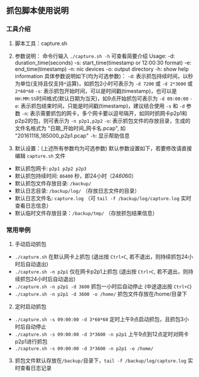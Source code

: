 ## 抓包脚本使用说明

### 工具介绍
1. 脚本工具：capture.sh

2. 参数说明：
命令行输入 `./capture.sh -h` 可查看简要介绍
Usage:
 -d: duration_time(seconds)
 -s: start_time(timestamp or 12:00:30 format)
 -e: end_time(timestamp)
 -n: nic devices
 -o: output directory
 -h: show help information
具体参数说明如下(均为可选参数)：
`-d`: 表示抓包持续时间，以秒为单位(支持且仅支持`*`运算)，如抓包2小时可表示为 `-d 7200` 或 `-d 2*3600` 或 `2*60*60`
`-s`: 表示抓包开始时间，可以是时间戳(timestamp)，也可以是`HH:MM:SS`时间格式(默认日期为当天)，如9点开始抓包可表示为 `-d 09:00:00`
`-e`: 表示抓包结束时间，只能是时间戳(timestamp)，建议结合使用 `-s` 和 `-d` 参数
`-n`: 表示需要抓包的网卡，多个网卡要以逗号隔开，如同时抓网卡p2p1和p2p2的包，则可表示为 `-n p2p1,p2p2`
`-o`: 表示抓包文件的存放目录，生成的文件名格式为 "日期_开始时间_网卡名.pcap", 如 "20161118_185000_p2p1.pcap"
`-h`: 显示帮助信息

3. 默认设置：(上述所有参数均为可选参数)
默认参数设置如下，若要修改请直接编辑 `capture.sh` 文件
- 默认抓包网卡: `p2p1 p2p2 p2p3`
- 默认抓包持续时间: `86400` 秒，即24小时（24*60*60）
- 默认抓包文件存放目录: `/backup/`
- 默认日志目录: `/backup/log/` （存放日志文件的目录）
- 默认日志文件名: `capture.log` （可 `tail -f /backup/log/capture.log` 实时查看日志信息）
- 默认临时文件存放目录：`/backup/tmp/` （存放抓包结果信息）


### 常用举例
1. 手动启动抓包
- `./capture.sh` 在默认网卡上抓包 (退出按 `Ctrl+C`, 若不退出，则持续抓包24小时后自动退出)
- `./capture.sh -n p2p1` 仅在网卡p2p1上抓包 (退出按 `Ctrl+C`, 若不退出，则持续抓包24小时后自动退出)
- `./capture.sh -n p2p1 -d 3600` 抓包一小时后自动停止 (中途退出按 `Ctrl+C`)
- `./capture.sh -n p2p1 -d 3600 -o /home/` 抓包文件存放在/home/目录下

2. 定时启动抓包
- `./capture.sh -s 09:00:00 -d 3*60*60` 定时上午9点启动抓包，且抓包3小时后自动停止
- `./capture.sh -s 09:00:00 -d 3*3600 -n p2p1` 上午9点到12点定时对网卡p2p1进行抓包
- `./capture.sh -s 09:00:00 -d 3*3600 -n p2p1 -o /home/`

3. 抓包文件默认存放在`/backup/`目录下，`tail -f /backup/log/capture.log` 实时查看日志记录